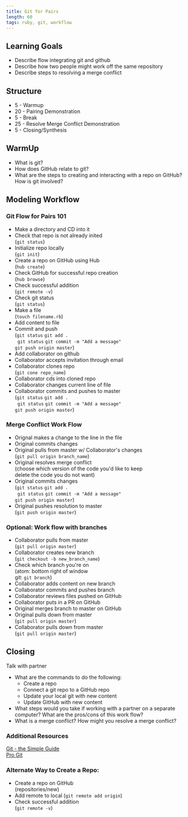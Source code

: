 ```yaml
---
title: Git for Pairs
length: 60
tags: ruby, git, workflow
---
```


## Learning Goals

* Describe flow integrating git and github  
* Describe how two people might work off the same repository
* Describe steps to resolving a merge conflict

## Structure

* 5   - Warmup
* 20  - Pairing Demonstration
* 5   - Break
* 25  - Resolve Merge Conflict Demonstration
* 5   - Closing/Synthesis

## WarmUp  
* What is git?  
* How does GitHub relate to git?  
* What are the steps to creating and interacting with a repo on GitHub? How is git involved?

## Modeling Workflow

### Git Flow for Pairs 101   
* Make a directory and CD into it  
* Check that repo is not already inited   
  (`git status`)  
* Initialize repo locally    
  (`git init`)  
* Create a repo on GitHub using Hub  
  (`hub create`)  
* Check GitHub for successful repo creation  
  (`hub browse`)   
* Check successful addition  
  (`git remote -v`)  
* Check git status  
  (`git status`)
* Make a file  
  (`touch filename.rb`)
* Add content to file  
* Commit and push  
  (`git status`
   `git add .`  
   ` git status`
   `git commit -m "Add a message"`   
   `git push origin master`)
* Add collaborator on github  
* Collaborator accepts invitation through email  
* Collaborator clones repo  
   (`git cone repo_name`)
* Collaborator cds into cloned repo  
* Collaborator changes current line of file  
* Collaborator commits and pushes to master  
  (`git status`
   `git add .`  
   ` git status`
   `git commit -m "Add a message"`   
   `git push origin master`)

### Merge Conflict Work Flow  
* Orignal makes a change to the line in the file  
* Original commits changes
* Original pulls from master w/ Collaborator's changes  
  (`git pull origin branch_name`)  
* Original resolves merge conflict  
  (choose which version of the code you'd like to keep    
   delete the code you do not want)  
* Original commits changes  
  (`git status`
   `git add .`  
   ` git status`
   `git commit -m "Add a message"`   
   `git push origin master`)
* Original pushes resolution to master  
  (`git push origin master`)  

### Optional: Work flow with branches  
* Collaborator pulls from master   
  (`git pull origin master`)  
* Collaborator creates new branch  
  (`git checkout -b new_branch_name`)   
* Check which branch you're on  
  (atom: bottom right of window  
   git: `git branch`)   
* Collaborator adds content on new branch  
* Collaborator commits and pushes branch  
* Collaborator reviews files pushed on GitHub
* Collaborator puts in a PR on GitHub 
* Original merges branch to master on GitHub 
* Original pulls down from master  
  (`git pull origin master`)
* Collaborator pulls down from master  
  (`git pull origin master`)

## Closing  
Talk with partner
* What are the commands to do the following:
   - Create a repo  
   - Connect a git repo to a GitHub repo  
   - Update your local git with new content  
   - Update GitHub with new content  
* What steps would you take if working with a partner on a separate computer? What are the pros/cons of this work flow?  
* What is a merge conflict? How might you resolve a merge conflict? 

### Additional Resources  
[Git - the Simple Guide](http://rogerdudler.github.io/git-guide/)  
[Pro Git](https://git-scm.com/book/en/v2)  

### Alternate Way to Create a Repo:  
* Create a repo on GitHub  
  (repositories/new)
* Add remote to local 
  (`git remote add origin`) 
* Check successful addition  
  (`git remote -v`)
